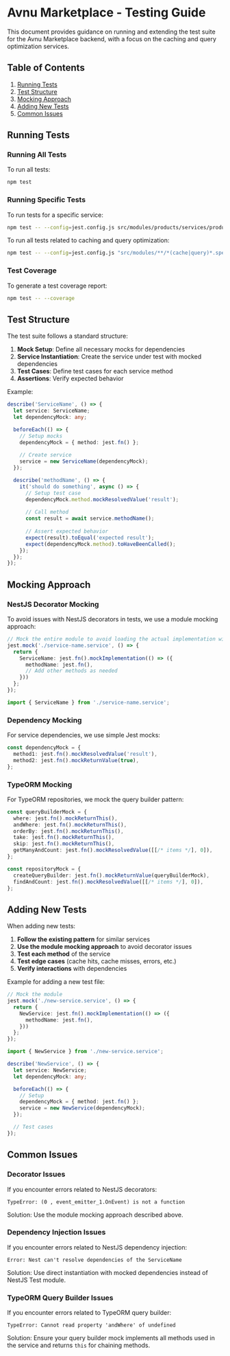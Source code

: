 # Avnu Marketplace - Testing Guide

This document provides guidance on running and extending the test suite for the Avnu Marketplace backend, with a focus on the caching and query optimization services.

## Table of Contents

1. [Running Tests](#running-tests)
2. [Test Structure](#test-structure)
3. [Mocking Approach](#mocking-approach)
4. [Adding New Tests](#adding-new-tests)
5. [Common Issues](#common-issues)

## Running Tests

### Running All Tests

To run all tests:

```bash
npm test
```

### Running Specific Tests

To run tests for a specific service:

```bash
npm test -- --config=jest.config.js src/modules/products/services/product-query-optimizer.service.spec.ts
```

To run all tests related to caching and query optimization:

```bash
npm test -- --config=jest.config.js "src/modules/**/*(cache|query)*.spec.ts"
```

### Test Coverage

To generate a test coverage report:

```bash
npm test -- --coverage
```

## Test Structure

The test suite follows a standard structure:

1. **Mock Setup**: Define all necessary mocks for dependencies
2. **Service Instantiation**: Create the service under test with mocked dependencies
3. **Test Cases**: Define test cases for each service method
4. **Assertions**: Verify expected behavior

Example:

```typescript
describe('ServiceName', () => {
  let service: ServiceName;
  let dependencyMock: any;

  beforeEach(() => {
    // Setup mocks
    dependencyMock = { method: jest.fn() };
    
    // Create service
    service = new ServiceName(dependencyMock);
  });

  describe('methodName', () => {
    it('should do something', async () => {
      // Setup test case
      dependencyMock.method.mockResolvedValue('result');
      
      // Call method
      const result = await service.methodName();
      
      // Assert expected behavior
      expect(result).toEqual('expected result');
      expect(dependencyMock.method).toHaveBeenCalled();
    });
  });
});
```

## Mocking Approach

### NestJS Decorator Mocking

To avoid issues with NestJS decorators in tests, we use a module mocking approach:

```typescript
// Mock the entire module to avoid loading the actual implementation with decorators
jest.mock('./service-name.service', () => {
  return {
    ServiceName: jest.fn().mockImplementation(() => ({
      methodName: jest.fn(),
      // Add other methods as needed
    }))
  };
});

import { ServiceName } from './service-name.service';
```

### Dependency Mocking

For service dependencies, we use simple Jest mocks:

```typescript
const dependencyMock = {
  method1: jest.fn().mockResolvedValue('result'),
  method2: jest.fn().mockReturnValue(true),
};
```

### TypeORM Mocking

For TypeORM repositories, we mock the query builder pattern:

```typescript
const queryBuilderMock = {
  where: jest.fn().mockReturnThis(),
  andWhere: jest.fn().mockReturnThis(),
  orderBy: jest.fn().mockReturnThis(),
  take: jest.fn().mockReturnThis(),
  skip: jest.fn().mockReturnThis(),
  getManyAndCount: jest.fn().mockResolvedValue([[/* items */], 0]),
};

const repositoryMock = {
  createQueryBuilder: jest.fn().mockReturnValue(queryBuilderMock),
  findAndCount: jest.fn().mockResolvedValue([[/* items */], 0]),
};
```

## Adding New Tests

When adding new tests:

1. **Follow the existing pattern** for similar services
2. **Use the module mocking approach** to avoid decorator issues
3. **Test each method** of the service
4. **Test edge cases** (cache hits, cache misses, errors, etc.)
5. **Verify interactions** with dependencies

Example for adding a new test file:

```typescript
// Mock the module
jest.mock('./new-service.service', () => {
  return {
    NewService: jest.fn().mockImplementation(() => ({
      methodName: jest.fn(),
    }))
  };
});

import { NewService } from './new-service.service';

describe('NewService', () => {
  let service: NewService;
  let dependencyMock: any;

  beforeEach(() => {
    // Setup
    dependencyMock = { method: jest.fn() };
    service = new NewService(dependencyMock);
  });

  // Test cases
});
```

## Common Issues

### Decorator Issues

If you encounter errors related to NestJS decorators:

```
TypeError: (0 , event_emitter_1.OnEvent) is not a function
```

Solution: Use the module mocking approach described above.

### Dependency Injection Issues

If you encounter errors related to NestJS dependency injection:

```
Error: Nest can't resolve dependencies of the ServiceName
```

Solution: Use direct instantiation with mocked dependencies instead of NestJS Test module.

### TypeORM Query Builder Issues

If you encounter errors related to TypeORM query builder:

```
TypeError: Cannot read property 'andWhere' of undefined
```

Solution: Ensure your query builder mock implements all methods used in the service and returns `this` for chaining methods.

